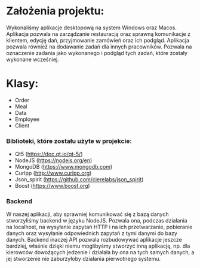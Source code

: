 # Założenia projektu: 
Wykonaliśmy aplikacje desktopową na system Windows oraz Macos. Aplikacja pozwala na zarządzanie restauracją oraz sprawną komunikacje z klientem,
edycję dań, przyjmowanie zamówień oraz ich podgląd. Aplikacja pozwala również na dodawanie zadań dla innych pracowników. 
Pozwala na oznaczenie zadania jako wykonanego i podgląd tych zadań, które zostały wykonane wcześniej.

# Klasy:

- Order
- Meal
- Data
- Employee
- Client

### Biblioteki, które zostału użyte w projekcie: 
- Qt5 (https://doc.qt.io/qt-5/)
- NodeJS (https://nodejs.org/en)
- MongoDB (https://www.mongodb.com)
- Curlpp (http://www.curlpp.org)
- Json_spirit (https://github.com/cierelabs/json_spirit)
- Boost (https://www.boost.org)

### Backend
W naszej aplikacji, aby sprawniej komunikować się z bazą danych stworzyliśmy backend w języku NodeJS. 
Pozwala ona, podczas działania na localhost, na wysyłanie zapytań HTTP i na ich przetwarzanie, pobieranie 
danych oraz wysyłanie odpowiednich zapytań z tymi danymi do bazy danych. Backend inaczej API pozwala rozbudowywać 
aplikacje jeszcze bardziej, właśnie dzięki niemu moglibyśmy stworzyć inną aplikację, np. dla kierowców dowożących jedzenie
i działała by ona na tych samych danych, a jej stworzenie nie zaburzyłoby działania pierwotnego systemu. 
